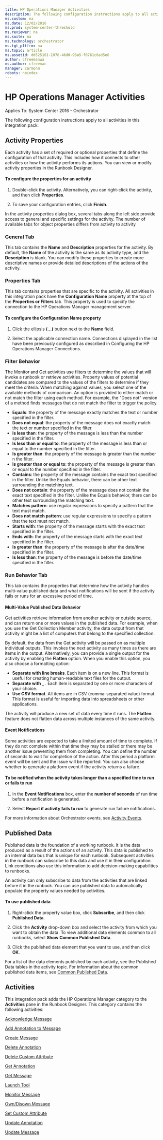 ```yaml
---
title: HP Operations Manager Activities
description: The following configuration instructions apply to all activities in this integration pack.
ms.custom: na
ms.date: 12/02/2016
ms.prod: system-center-threshold
ms.reviewer: na
ms.suite: na
ms.technology: orchestrator
ms.tgt_pltfrm: na
ms.topic: article
ms.assetid: dd525101-1078-46d0-93a5-f0761c6ad5e8
author: cfreemanwa
ms.author: cfreeman
manager: carmonm
robots: noindex
---
```

# HP Operations Manager Activities

Applies To: System Center 2016 - Orchestrator

The following configuration instructions apply to all activities in this integration pack.

## Activity Properties

Each activity has a set of required or optional properties that define the configuration of that activity. This includes how it connects to other activities or how the activity performs its actions. You can view or modify activity properties in the Runbook Designer.

#### To configure the properties for an activity

1.  Double-click the activity. Alternatively, you can right-click the activity, and then click **Properties**.

2.  To save your configuration entries, click **Finish**.

In the activity properties dialog box, several tabs along the left side provide access to general and specific settings for the activity. The number of available tabs for object properties differs from activity to activity

### General Tab

This tab contains the **Name** and **Description** properties for the activity. By default, the **Name** of the activity is the same as its activity type, and the **Description** is blank. You can modify these properties to create more descriptive names or provide detailed descriptions of the actions of the activity.

### Properties Tab

This tab contains properties that are specific to the activity. All activities in this integration pack have the **Configuration Name** property at the top of the **Properties or Filters** tab. This property is used to specify the connection to the HP Operations Manager management server.

#### To configure the Configuration Name property

1.  Click the ellipsis **(...)** button next to the **Name** field.

2.  Select the applicable connection name. Connections displayed in the list have been previously configured as described in <span>Configuring the HP Operations Manager Connections</span>.

### Filter Behavior

The Monitor and Get activities use filters to determine the values that will invoke a runbook or retrieve activities. Property values of potential candidates are compared to the values of the filters to determine if they meet the criteria. When matching against values, you select one of the available methods of comparison. An option is provided to either match or not match the filter using each method. For example, the "Does not" version of a method finds messages that do not match the filter to trigger the policy.

-   **Equals**: the property of the message exactly matches the text or number specified in the filter.
-   **Does not equal**: the property of the message does not exactly match the text or number specified in the filter.
-   **Is less than**: the property of the message is less than the number specified in the filter.
-   **Is less than or equal to**: the property of the message is less than or equal to the number specified in the filter.
-   **Is greater than**: the property of the message is greater than the number n the filter.
-   **Is greater than or equal to**: the property of the message is greater than or equal to the number specified in the filter.
-   **Contains**: the property of the message contains the exact text specified in the filter. Unlike the Equals behavior, there can be other text surrounding the matching text.
-   **Does not contain**: the property of the message does not contain the exact text specified in the filter. Unlike the Equals behavior, there can be other text surrounding the matching text.
-   **Matches pattern**: use regular expressions to specify a pattern that the text must match.
-   **Does not match pattern**: use regular expressions to specify a pattern that the text must not match.
-   **Starts with**: the property of the message starts with the exact text specified in the filter.
-   **Ends with**: the property of the message starts with the exact text specified in the filter.
-   **Is greater than**: the property of the message is after the date/time specified in the filter.
-   **Is less than**: the property of the message is before the date/time specified in the filter.

### Run Behavior Tab

This tab contains the properties that determine how the activity handles multi-value published data and what notifications will be sent if the activity fails or runs for an excessive period of time.

#### Multi-Value Published Data Behavior

Get activities retrieve information from another activity or outside source, and can return one or more values in the published data. For example, when you use the Get Collection Member activity, the data output from that activity might be a list of computers that belong to the specified collection.

By default, the data from the Get activity will be passed on as multiple individual outputs. This invokes the next activity as many times as there are items in the output. Alternatively, you can provide a single output for the activity by enabling the **Flatten** option. When you enable this option, you also choose a formatting option:

-   **Separate with line breaks**. Each item is on a new line. This format is useful for creating human-readable text files for the output.
-   **Separate with \_** . Each item is separated by one or more characters of your choice.
-   **Use CSV format**. All items are in CSV (comma-separated value) format. This format is useful for importing data into spreadsheets or other applications.

The activity will produce a new set of data every time it runs. The **Flatten** feature does not flatten data across multiple instances of the same activity.

#### Event Notifications

Some activities are expected to take a limited amount of time to complete. If they do not complete within that time they may be stalled or there may be another issue preventing them from completing. You can define the number of seconds to wait for completion of the action. After this period a platform event will be sent and the issue will be reported. You can also choose whether to generate a platform event if the activity returns a failure.

#### To be notified when the activity takes longer than a specified time to run or fails to run

1.  In the **Event Notifications** box, enter the **number of seconds** of run time before a notification is generated.

2.  Select **Report if activity fails to run** to generate run failure notifications.

For more information about Orchestrator events, see [Activity Events](https://technet.microsoft.com/en-us/library/hh489611.aspx).

## Published Data


Published data is the foundation of a working runbook. It is the data produced as a result of the actions of an activity. This data is published to an internal data bus that is unique for each runbook. Subsequent activities in the runbook can subscribe to this data and use it in their configuration. Link conditions also use this information to add decision-making capabilities to runbooks.

An activity can only subscribe to data from the activities that are linked before it in the runbook. You can use published data to automatically populate the property values needed by activities.

#### To use published data

1.  Right-click the property value box, click **Subscribe**, and then click **Published Data**.

2.  Click the **Activity** drop-down box and select the activity from which you want to obtain the data. To view additional data elements common to all runbooks, select **Show Common Published Data**.

3.  Click the published data element that you want to use, and then click **OK**.

For a list of the data elements published by each activity, see the Published Data tables in the activity topic. For information about the common published data items, see [Common Published Data](https://technet.microsoft.com/en-us/library/e339c027-4c69-43e5-a59b-ac7ea0a676c8#CommonPublishedData).

## Activities

This integration pack adds the HP Operations Manager category to the **Activities** pane in the Runbook Designer. This category contains the following activities:

[Acknowledge Message](acknowledge-message.md)

[Add Annotation to Message](add-annotation-to-message.md)

[Create Message](create-message.md)

[Delete Annotation](delete-annotation.md)

[Delete Custom Attribute](delete-custom-attribute.md)

[Get Annotation](get-annotation.md)

[Get Message](get-message.md)

[Launch Tool](launch-tool.md)

[Monitor Message](monitor-message.md)

[Own/Disown Message](own-or-disown-message.md)

[Set Custom Attribute](set-custom-attribute.md)

[Update Annotation](update-annotation.md)

[Update Message](../orch/manage/update-message.md)
